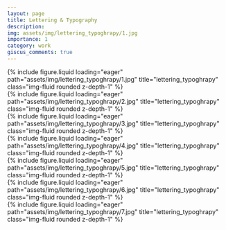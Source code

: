 ```yaml
---
layout: page
title: Lettering & Typography
description: 
img: assets/img/lettering_typoghrapy/1.jpg
importance: 1
category: work
giscus_comments: true
---
```


<div class="row">
    <div class="col-sm mt-3 mt-md-0">
        {% include figure.liquid loading="eager" path="assets/img/lettering_typoghrapy/1.jpg" title="lettering_typoghrapy" class="img-fluid rounded z-depth-1" %}
    </div>

</div>

<div class="row">
    <div class="col-sm mt-3 mt-md-0">
        {% include figure.liquid loading="eager" path="assets/img/lettering_typoghrapy/2.jpg" title="lettering_typoghrapy" class="img-fluid rounded z-depth-1" %}
    </div>
    <div class="col-sm mt-3 mt-md-0">
        {% include figure.liquid loading="eager" path="assets/img/lettering_typoghrapy/3.jpg" title="lettering_typoghrapy" class="img-fluid rounded z-depth-1" %}
    </div>
    <div class="col-sm mt-3 mt-md-0">
        {% include figure.liquid loading="eager" path="assets/img/lettering_typoghrapy/4.jpg" title="lettering_typoghrapy" class="img-fluid rounded z-depth-1" %}
    </div>
</div>

<div class="row">
    <div class="col-sm mt-3 mt-md-0">
        {% include figure.liquid loading="eager" path="assets/img/lettering_typoghrapy/5.jpg" title="lettering_typoghrapy" class="img-fluid rounded z-depth-1" %}
    </div>
    <div class="col-sm mt-3 mt-md-0">
        {% include figure.liquid loading="eager" path="assets/img/lettering_typoghrapy/6.jpg" title="lettering_typoghrapy" class="img-fluid rounded z-depth-1" %}
    </div>
    <div class="col-sm mt-3 mt-md-0">
        {% include figure.liquid loading="eager" path="assets/img/lettering_typoghrapy/7.jpg" title="lettering_typoghrapy" class="img-fluid rounded z-depth-1" %}
    </div>
</div>

